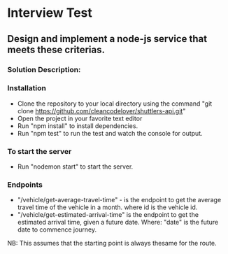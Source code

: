 # Interview Test

## Design and implement a node-js service that meets these criterias.

### Solution Description:
### Installation

- Clone the repository to your local directory using the command "git clone https://github.com/cleancodelover/shuttlers-api.git"
- Open the project in your favorite text editor
- Run "npm install" to install dependencies.
- Run "npm test" to run the test and watch the console for output.

### To start the server
- Run "nodemon start" to start the server.

### Endpoints
- "/vehicle/get-average-travel-time" - is the endpoint to get the average travel time of the vehicle in a month. where id is the vehicle id.
- "/vehicle/get-estimated-arrival-time" is the endpoint to get the estimated arrival time, given a future date. Where: "date" is the future date to commence journey.

NB: This assumes that the starting point is always thesame for the route.
